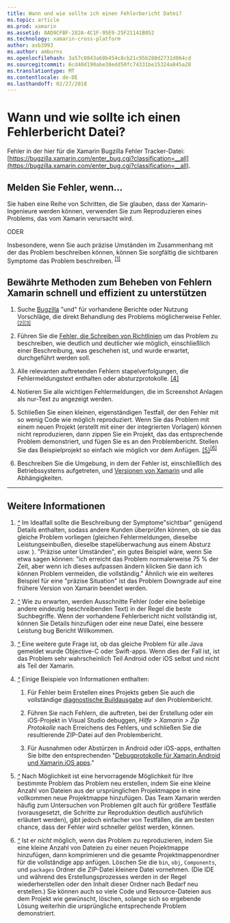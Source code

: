 ```yaml
---
title: Wann und wie sollte ich einen Fehlerbericht Datei?
ms.topic: article
ms.prod: xamarin
ms.assetid: 8AD9CFBF-282A-4C1F-95E9-25F21141B052
ms.technology: xamarin-cross-platform
author: asb3993
ms.author: amburns
ms.openlocfilehash: 3a57c0843a68b454c8cb21c95b280d2731d064cd
ms.sourcegitcommit: 6cd40d190abe38edd50fc74331be15324a845a28
ms.translationtype: MT
ms.contentlocale: de-DE
ms.lasthandoff: 02/27/2018
---
```

# <a name="when-and-how-should-i-file-a-bug-report"></a>Wann und wie sollte ich einen Fehlerbericht Datei?


Fehler in der hier für die Xamarin Bugzilla Fehler Tracker-Datei: [https://bugzilla.xamarin.com/enter_bug.cgi?classification=__all](https://bugzilla.xamarin.com/enter_bug.cgi?classification=__all).

## <a name="file-a-bug-if"></a>Melden Sie Fehler, wenn...


Sie haben eine Reihe von Schritten, die Sie glauben, dass der Xamarin-Ingenieure werden können, verwenden Sie zum Reproduzieren eines Problems, das vom Xamarin verursacht wird.

ODER

Insbesondere, wenn Sie auch präzise Umständen im Zusammenhang mit der das Problem beschreiben können, können Sie sorgfältig die sichtbaren Symptome das Problem beschreiben. <sup> [[1]](#note-1)</sup>


## <a name="best-practices-to-help-xamarin-address-bugs-quickly-and-efficiently"></a>Bewährte Methoden zum Beheben von Fehlern Xamarin schnell und effizient zu unterstützen


1. <a name="ref-1" />Suche [Bugzilla](https://bugzilla.xamarin.com/query.cgi?format=specific&amp;bug_status=__all__) "und" für vorhandene Berichte oder Nutzung Vorschläge, die direkt Behandlung des Problems möglicherweise Fehler.<sup> [[2]](#note-2)</sup><sup>[[3]](#note-3)</sup>

1. <a name="ref-2" />Führen Sie die [Fehler, die Schreiben von Richtlinien](https://bugzilla.xamarin.com/page.cgi?id=bug-writing.html) um das Problem zu beschreiben, wie deutlich und deutlicher wie möglich, einschließlich einer Beschreibung, was geschehen ist, und wurde erwartet, durchgeführt werden soll.

1. <a name="ref-3" />Alle relevanten auftretenden Fehlern stapelverfolgungen, die Fehlermeldungstext enthalten oder absturzprotokolle. <sup>[[4]](#note-4)</sup>

1. <a name="ref-4" />Notieren Sie alle wichtigen Fehlermeldungen, die im Screenshot Anlagen als nur-Text zu angezeigt werden.

1. <a name="ref-5" />Schließen Sie einen kleinen, eigenständigen Testfall, der den Fehler mit so wenig Code wie möglich reproduziert.  Wenn Sie das Problem mit einem neuen Projekt (erstellt mit einer der integrierten Vorlagen) können nicht reproduzieren, dann zippen Sie ein Projekt, das das entsprechende Problem demonstriert, und fügen Sie es an den Problembericht.  Stellen Sie das Beispielprojekt so einfach wie möglich vor dem Anfügen. <sup> [[5]](#note-5)</sup><sup>[[6]](#note-6)</sup>

1. <a name="ref-6" />Beschreiben Sie die Umgebung, in dem der Fehler ist, einschließlich des Betriebssystems aufgetreten, und [Versionen von Xamarin](~/cross-platform/troubleshooting/questions/version-logs.md) und alle Abhängigkeiten.

---

## <a name="additional-details"></a>Weitere Informationen

1. <a name="note-1" />[*^*](#ref-1) Im Idealfall sollte die Beschreibung der Symptome"sichtbar" genügend Details enthalten, sodass andere Kunden überprüfen können, ob sie das gleiche Problem vorliegen (gleichen Fehlermeldungen, dieselbe Leistungseinbußen, dieselbe stapelüberwachung aus einem Absturz _usw._ ). "Präzise unter Umständen", ein gutes Beispiel wäre, wenn Sie etwa sagen können: "ich erreicht das Problem normalerweise 75 % der Zeit, aber wenn ich dieses aufpassen ändern klicken Sie dann ich können Problem vermeiden, die vollständig." Ähnlich wie ein weiteres Beispiel für eine "präzise Situation" ist das Problem Downgrade auf eine frühere Version von Xamarin beendet werden.

1. <a name="note-2" />[*^*](#ref-2) Wie zu erwarten, werden Ausschnitte Fehler (oder eine beliebige andere eindeutig beschreibenden Text) in der Regel die beste Suchbegriffe. Wenn der vorhandene Fehlerbericht nicht vollständig ist, können Sie Details hinzufügen oder eine neue Datei, eine bessere Leistung bug Bericht Willkommen.

1. <a name="note-3" />[*^*](#ref-3) Eine weitere gute Frage ist, ob das gleiche Problem für alle Java gemeldet wurde Objective-C oder Swift-apps. Wenn dies der Fall ist, ist das Problem sehr wahrscheinlich Teil Android oder iOS selbst und nicht als Teil der Xamarin.

1. <a name="note-4" />[*^*](#ref-4) Einige Beispiele von Informationen enthalten:

    1. Für Fehler beim Erstellen eines Projekts geben Sie auch die vollständige [diagnostische Buildausgabe](~/android/troubleshooting/troubleshooting.md#Diagnostic_MSBuild_Output) auf den Problembericht.
    
    1. Führen Sie nach Fehlern, die auftreten, bei der Erstellung oder ein iOS-Projekt in Visual Studio debuggen, _Hilfe > Xamarin > Zip Protokolle_ nach Erreichens des Fehlers, und schließen Sie die resultierende ZIP-Datei auf den Problembericht.
    
    1. Für Ausnahmen oder Abstürzen in Android oder iOS-apps, enthalten Sie bitte den entsprechenden "[Debugprotokolle für Xamarin.Android und Xamarin.iOS apps](~/cross-platform/troubleshooting/questions/version-logs.md#debug-logs-for-xamarin-apps)."

1. <a name="note-5" />[*^*](#ref-5) Nach Möglichkeit ist eine hervorragende Möglichkeit für Ihre bestimmte Problem das Problem neu erstellen, indem Sie eine kleine Anzahl von Dateien aus der ursprünglichen Projektmappe in eine vollkommen neue Projektmappe hinzufügen. Das Team Xamarin werden häufig zum Untersuchen von Problemen gilt auch für größere Testfälle (vorausgesetzt, die Schritte zur Reproduktion deutlich ausführlich erläutert werden), gibt jedoch einfacher von Testfällen, die am besten chance, dass der Fehler wird schneller gelöst werden, können.


1. <a name="note-6" />[*^*](#ref-6) Ist er _nicht_ möglich, wenn das Problem zu reproduzieren, indem Sie eine kleine Anzahl von Dateien zu einer neuen Projektmappe hinzufügen, dann komprimieren und die gesamte Projektmappenordner für die vollständige app anfügen. Löschen Sie die `bin`, `obj`, `Components`, und `packages` Ordner die ZIP-Datei kleinere Datei vornehmen. (Die IDE und während des Erstellungsprozesses werden in der Regel wiederherstellen oder den Inhalt dieser Ordner nach Bedarf neu erstellen.) Sie können auch so viele Code und Resource-Dateien aus dem Projekt wie gewünscht, löschen, solange sich so ergebende Lösung weiterhin die ursprüngliche entsprechende Problem demonstriert.

